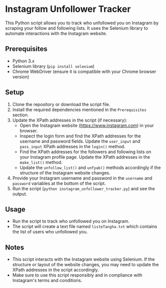
# Instagram Unfollower Tracker

This Python script allows you to track who unfollowed you on Instagram by scraping your follow and following lists. It uses the Selenium library to automate interactions with the Instagram website.

## Prerequisites

- Python 3.x
- Selenium library (`pip install selenium`)
- Chrome WebDriver (ensure it is compatible with your Chrome browser version)

## Setup

1. Clone the repository or download the script file.
2. Install the required dependencies mentioned in the `Prerequisites` section.
3. Update the XPath addresses in the script (if necessary):
   - Open the Instagram website (https://www.instagram.com) in your browser.
   - Inspect the login form and find the XPath addresses for the username and password fields. Update the `user_input` and `pass_input` XPath addresses in the `login()` method.
   - Find the XPath addresses for the followers and following lists on your Instagram profile page. Update the XPath addresses in the `make_list()` method.
   - Update the `unfollow_list()` and `unfyab()` methods accordingly if the structure of the Instagram website changes.
4. Provide your Instagram username and password in the `username` and `password` variables at the bottom of the script.
5. Run the script (`python instagram_unfollower_tracker.py`) and see the output.

## Usage

- Run the script to track who unfollowed you on Instagram.
- The script will create a text file named `listeTangha.txt` which contains the list of users who unfollowed you.

## Notes

- This script interacts with the Instagram website using Selenium. If the structure or layout of the website changes, you may need to update the XPath addresses in the script accordingly.
- Make sure to use this script responsibly and in compliance with Instagram's terms and conditions.
